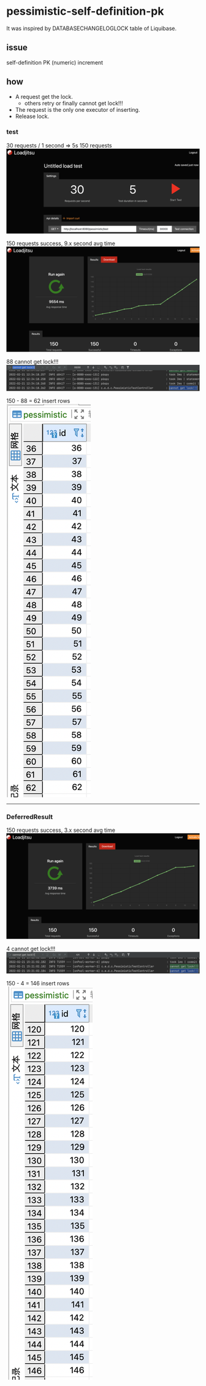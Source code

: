 # pessimistic-self-definition-pk

It was inspired by DATABASECHANGELOGLOCK table of Liquibase.

## issue

self-definition PK (numeric) increment

## how

- A request get the lock.
  - others retry or finally cannot get lock!!!
- The request is the only one executor of inserting.
- Release lock.

### test

30 requests / 1 second => 5s 150 requests  
![](image/test01.png)
  
150 requests success, 9.x second avg time  
![](image/test02.png)
  
88 cannot get lock!!!  
![](image/test03.png)
  
150 - 88 = 62 insert rows  
![](image/test04.png)

---

### DeferredResult

150 requests success, 3.x second avg time  
![](image/testDeferredResult01.png)
  
4 cannot get lock!!!  
![](image/testDeferredResult02.png)
  
150 - 4 = 146 insert rows  
![](image/testDeferredResult03.png)